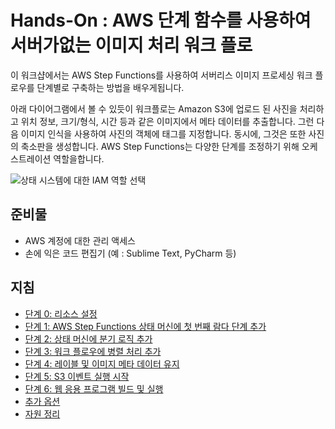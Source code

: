 # Hands-On : AWS 단계 함수를 사용하여 서버가없는 이미지 처리 워크 플로

이 워크샵에서는 AWS Step Functions를 사용하여 서버리스 이미지 프로세싱 워크 플로우를 단계별로 구축하는 방법을 배우게됩니다.

아래 다이어그램에서 볼 수 있듯이 워크플로는 Amazon S3에 업로드 된 사진을 처리하고 위치 정보, 크기/형식, 시간 등과 같은 이미지에서 메타 데이터를 추출합니다. 그런 다음 이미지 인식을 사용하여 사진의 객체에 태그를 지정합니다. 동시에, 그것은 또한 사진의 축소판을 생성합니다. AWS Step Functions는 다양한 단계를 조정하기 위해 오케스트레이션 역할을합니다.

![상태 시스템에 대한 IAM 역할 선택](../images/photo-processing-backend-diagram.png)

## 준비물

- AWS 계정에 대한 관리 액세스
- 손에 익은 코드 편집기 (예 : Sublime Text, PyCharm 등)

## 지침

* [단계 0: 리소스 설정](step-0.md)
* [단계 1: AWS Step Functions 상태 머신에 첫 번째 람다 단계 추가](step-1.md)
* [단계 2: 상태 머신에 분기 로직 추가](step-2.md)
* [단계 3: 워크 플로우에 병렬 처리 추가](step-3.md)
* [단계 4: 레이블 및 이미지 메타 데이터 유지](step-4.md)
* [단계 5: S3 이벤트 실행 시작](step-5.md)
* [단계 6: 웹 응용 프로그램 빌드 및 실행](step-6.md)
* [추가 옵션](additional-steps.md)
* [자원 정리](clean-up.md)
